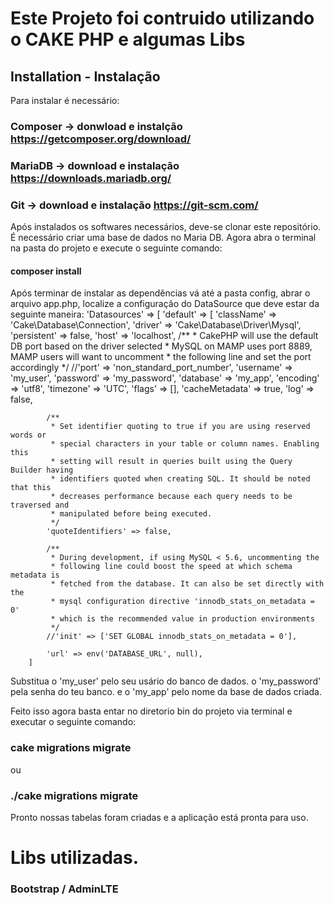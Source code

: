 # Este Projeto foi contruido utilizando o CAKE PHP e algumas Libs

## Installation - Instalação

Para instalar é necessário:

### Composer -> donwload e instalção https://getcomposer.org/download/
### MariaDB -> download e instalação https://downloads.mariadb.org/
### Git -> download e instalação https://git-scm.com/

Após instalados os softwares necessários, deve-se clonar este repositório.
É necessário criar uma base de dados no Maria DB.
Agora abra o terminal na pasta do projeto e execute o seguinte comando:
#### composer install
Após terminar de instalar as dependências vá até a pasta config, abrar o arquivo 
app.php, localize a configuração do DataSource que deve estar da seguinte maneira:
 'Datasources' => [
        'default' => [
            'className' => 'Cake\Database\Connection',
            'driver' => 'Cake\Database\Driver\Mysql',
            'persistent' => false,
            'host' => 'localhost',
            /**
             * CakePHP will use the default DB port based on the driver selected
             * MySQL on MAMP uses port 8889, MAMP users will want to uncomment
             * the following line and set the port accordingly
             */
            //'port' => 'non_standard_port_number',
            'username' => 'my_user',
            'password' => 'my_password',
            'database' => 'my_app',
            'encoding' => 'utf8',
            'timezone' => 'UTC',
            'flags' => [],
            'cacheMetadata' => true,
            'log' => false,

            /**
             * Set identifier quoting to true if you are using reserved words or
             * special characters in your table or column names. Enabling this
             * setting will result in queries built using the Query Builder having
             * identifiers quoted when creating SQL. It should be noted that this
             * decreases performance because each query needs to be traversed and
             * manipulated before being executed.
             */
            'quoteIdentifiers' => false,

            /**
             * During development, if using MySQL < 5.6, uncommenting the
             * following line could boost the speed at which schema metadata is
             * fetched from the database. It can also be set directly with the
             * mysql configuration directive 'innodb_stats_on_metadata = 0'
             * which is the recommended value in production environments
             */
            //'init' => ['SET GLOBAL innodb_stats_on_metadata = 0'],

            'url' => env('DATABASE_URL', null),
        ]
Substitua o 'my_user' pelo seu usário do banco de dados.
o 'my_password' pela senha do teu banco.
e o 'my_app' pelo nome da base de dados criada.

Feito isso agora basta entar no diretorio bin do projeto via terminal
e executar o seguinte comando:

### cake migrations migrate
ou 
### ./cake migrations migrate

Pronto nossas tabelas foram criadas e a aplicação está pronta para uso.

# Libs utilizadas.

### Bootstrap / AdminLTE


